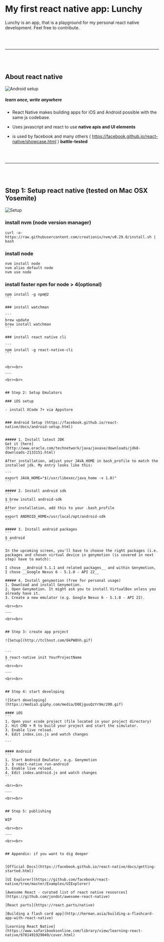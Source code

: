 # My first react native app: Lunchy

Lunchy is an app, that is a playground for my personal react native development. Feel free to contribute.

<br><br>
___

<br><br>


## About react native

![Android setup](http://image.slidesharecdn.com/tel-aviv-meetup-150809210316-lva1-app6892/95/pieter-de-baets-an-introduction-to-react-native-1-638.jpg)

##### learn once, write anywhere

- React Native makes building apps for iOS and Android possible with the same js codebase.

- Uses javascript and react to use __native apis and UI elements__

- is used by facebook and many others ( https://facebook.github.io/react-native/showcase.html ) __battle-tested__


<br><br>
___

<br><br>


## Step 1: Setup react native (tested on Mac OSX Yosemite)

![Setup](http://38.media.tumblr.com/3fcbf9e25ce3cdf8f70a782448c6be6c/tumblr_inline_mqini1Asvk1qz4rgp.gif)


### install nvm (node version manager)

```
curl -o- https://raw.githubusercontent.com/creationix/nvm/v0.29.0/install.sh | bash
```

### install node

```
nvm install node
nvm alias default node
nvm use node
```

### install faster npm for node > 4(optional)
````
npm install -g npm@2
```

### install watchman

```
brew update
brew install watchman
```

### install react native cli

```
npm install -g react-native-cli
```


<br><br>
___

<br><br>


## Step 2: Setup Emulators

### iOS setup

- install XCode 7+ via Appstore


### Android Setup (https://facebook.github.io/react-native/docs/android-setup.html)


##### 1. Install latest JDK
Get it [here](http://www.oracle.com/technetwork/java/javase/downloads/jdk8-downloads-2133151.html)

After installation, adjust your JAVA_HOME in bash_profile to match the installed jdk. My entry looks like this:

```
export JAVA_HOME="$(/usr/libexec/java_home -v 1.8)"
```

##### 2. Install android sdk
```
$ brew install android-sdk
```
After installation, add this to your .bash_profile
```
export ANDROID_HOME=/usr/local/opt/android-sdk
```

##### 3. Install android packages
```
$ android
```

In the upcoming screen, you'll have to choose the right packages (i.e. packages and chosen virtual device in genymotion (is covered in next step) have to match):

I chose __Android 5.1.1 and related packages__ and within Genymotion, I chose __Google Nexus 6 - 5.1.0 - API 22__

##### 4. Install genymotion (free for personal usage)
1. Download and install Genymotion.
2. Open Genymotion. It might ask you to install VirtualBox unless you already have it.
3. Create a new emulator (e.g. Google Nexus 6 - 5.1.0 - API 22).

<br><br>
___

<br><br>


## Step 3: create app project

![Setup](http://tclhost.com/6kPW8hh.gif)


```
$ react-native init YourProjectName
```
<br><br>
___

<br><br>


## Step 4: start developing

![Start developing](https://media3.giphy.com/media/D0EjguuQzYr9m/200.gif)

#### iOS
```
1. Open your xcode project (file located in your project directory)
2. Hit CMD + R to build your project and start the simulator.
3. Enable live reload.
4. Edit index.ios.js and watch changes

```

#### Android
```
1. Start Android Emulator, e.g. Genymotion
2. $ react-native run-android
3. Enable live reload.
4. Edit index.android.js and watch changes
```

<br><br>
___

<br><br>


## Step 5: publishing

WIP

<br><br>
___

<br><br>


## Appendix: if you want to dig deeper


[Official Docs](https://facebook.github.io/react-native/docs/getting-started.html)

[UI Explorer](https://github.com/facebook/react-native/tree/master/Examples/UIExplorer)

[Awesome React - curated list of react native resources](https://github.com/jondot/awesome-react-native)

[React parts](https://react.parts/native)

[Building a flash card app](http://herman.asia/building-a-flashcard-app-with-react-native)

[Learning React Native](https://www.safaribooksonline.com/library/view/learning-react-native/9781491929049/cover.html)
